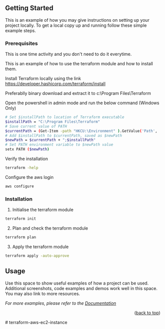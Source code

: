 <!-- GETTING STARTED -->
## Getting Started

This is an example of how you may give instructions on setting up your project locally.
To get a local copy up and running follow these simple example steps.

### Prerequisites

This is one time activity and you don't need to do it everytime.

This is an example of how to use the terraform module and how to install them.

Install Terraform locally using the link https://developer.hashicorp.com/terraform/install

Preferablly binary download and extract it to c:\Program Files\Terraform

Open the powershell in admin mode and run the below command (Windows Only)

```sh
# Set $installPath to location of Terraform executable
$installPath = "C:\Program Files\Terraform"
# Save current value of PATH
$currentPath = (Get-Item -path "HKCU:\Environment" ).GetValue('Path', '', 'DoNotExpandEnvironmentNames')
# Add $installPath to $currentPath, saved as $newPath
$newPath = $currentPath + ";$installPath"
# Set PATH environment variable to $newPath value
setx PATH ($newPath)
   ```

Verify the installation
  ```sh
 terraform -help
   ```

Configure the aws login
 ```sh
 aws configure
   ```

### Installation

1. Initialise the terraform module 
 ```sh
 terraform init
   ```

2. Plan and check the terraform module 
 ```sh
 terraform plan
   ```
3. Apply the terraform module 
 ```sh
 terraform apply -auto-approve
   ```
<!-- USAGE EXAMPLES -->
## Usage

Use this space to show useful examples of how a project can be used. Additional screenshots, code examples and demos work well in this space. You may also link to more resources.

_For more examples, please refer to the [Documentation](https://developer.hashicorp.com/terraform/tutorials)_

<p align="right">(<a href="#readme-top">back to top</a>)</p># terraform-aws-ec2-instance
